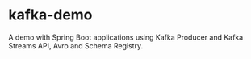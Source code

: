# kafka-demo
A demo with Spring Boot applications using Kafka Producer and Kafka Streams API, Avro and Schema Registry.
